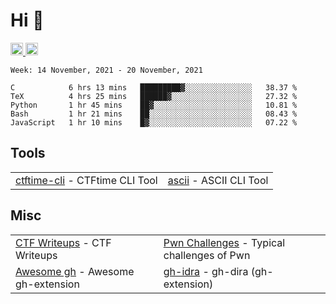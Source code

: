 # Hi 👋
<p align="left"> 
  <a href="http://twitter.com/yu1hpa">
    <img height="20" src="https://img.shields.io/twitter/follow/yu1hpa?label=Twitter&logo=twitter&style=flat" />
  <a href="https://github.com/yu1hpa">
    <img height="20" src="https://img.shields.io/github/followers/yu1hpa?label=follow&logo=github&style=flat" />
  </a>
</p>
  
<!--START_SECTION:waka-->
```text
Week: 14 November, 2021 - 20 November, 2021

C            6 hrs 13 mins   █████████▓░░░░░░░░░░░░░░░   38.37 % 
TeX          4 hrs 25 mins   ██████▓░░░░░░░░░░░░░░░░░░   27.32 % 
Python       1 hr 45 mins    ██▓░░░░░░░░░░░░░░░░░░░░░░   10.81 % 
Bash         1 hr 21 mins    ██░░░░░░░░░░░░░░░░░░░░░░░   08.43 % 
JavaScript   1 hr 10 mins    █▓░░░░░░░░░░░░░░░░░░░░░░░   07.22 % 
```
<!--END_SECTION:waka-->

## Tools

|                                                                       |                                                         |
|-----------------------------------------------------------------------|---------------------------------------------------------|
|[ctftime-cli](https://github.com/yu1hpa/ctftime-cli) - CTFtime CLI Tool|[ascii](https://github.com/yu1hpa/ascii) - ASCII CLI Tool|

## Misc
|                                                                         |                                                                                      |
|-------------------------------------------------------------------------|--------------------------------------------------------------------------------------|
|[CTF Writeups](https://github.com/yu1hpa/ctf-writeups) - CTF Writeups    |[Pwn Challenges](https://github.com/yu1hpa/pwn-challenges) - Typical challenges of Pwn|
|[Awesome gh](https://github.com/yu1hpa/awesome-gh) - Awesome gh-extension|[gh-idra](https://github.com/yu1hpa/gh-idra) - gh-dira (gh-extension)                 |
